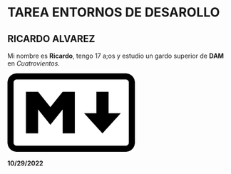 # TAREA ENTORNOS DE DESAROLLO
## RICARDO ALVAREZ

Mi nombre es **Ricardo**, tengo 17 a;os y estudio un gardo superior de **DAM** en *Cuatrovientos*.

![MD, lenguaje](/assets/images/md.png)

**10/29/2022**
